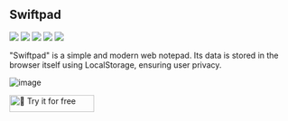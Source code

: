 <h2>Swiftpad</h2>

<p>
  <img src="https://img.shields.io/badge/React-20232A?style=for-the-badge&logo=react&logoColor=61DAFB"/>
  <img src="https://img.shields.io/badge/TypeScript-007ACC?style=for-the-badge&logo=typescript&logoColor=white"/>
  <img src="https://img.shields.io/badge/HTML5-E34F26?style=for-the-badge&logo=html5&logoColor=white"/>
  <img src="https://img.shields.io/badge/CSS3-1572B6?style=for-the-badge&logo=css3&logoColor=white"/>
  <img src="https://img.shields.io/badge/Sass-CC6699?style=for-the-badge&logo=sass&logoColor=white"/>
</p>

<p>
   "Swiftpad" is a simple and modern web notepad. Its data is stored in the browser itself using LocalStorage, ensuring user privacy. 
</p>

![image](https://github.com/gustavocoimbradev/my-notes/assets/135629152/8af46bd8-f9a3-4974-a3c3-46383c2ae0c7)

<a href="https://swiftpad.vercel.app/">
  <img src="https://img.shields.io/badge/%F0%9F%93%8E-Try it for free-blue" alt="🔗 Try it for free" width="150" height="30">
</a>
